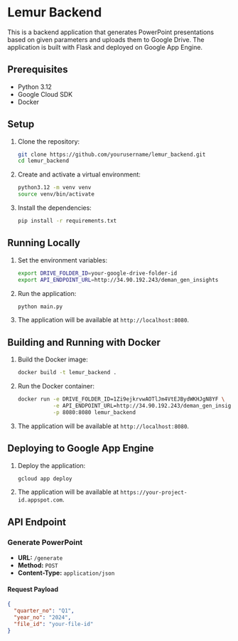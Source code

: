 # Lemur Backend

This is a backend application that generates PowerPoint presentations based on given parameters and uploads them to Google Drive. The application is built with Flask and deployed on Google App Engine.

## Prerequisites

- Python 3.12
- Google Cloud SDK
- Docker

## Setup

1. Clone the repository:
    ```sh
    git clone https://github.com/yourusername/lemur_backend.git
    cd lemur_backend
    ```

2. Create and activate a virtual environment:
    ```sh
    python3.12 -m venv venv
    source venv/bin/activate
    ```

3. Install the dependencies:
    ```sh
    pip install -r requirements.txt
    ```

## Running Locally

1. Set the environment variables:
    ```sh
    export DRIVE_FOLDER_ID=your-google-drive-folder-id
    export API_ENDPOINT_URL=http://34.90.192.243/deman_gen_insights
    ```

2. Run the application:
    ```sh
    python main.py
    ```

3. The application will be available at `http://localhost:8080`.

## Building and Running with Docker

1. Build the Docker image:
    ```sh
    docker build -t lemur_backend .
    ```

2. Run the Docker container:
    ```sh
    docker run -e DRIVE_FOLDER_ID=1Zi9ejkrvwAOTlJm4VtEJBydWKHJgN8YF \
               -e API_ENDPOINT_URL=http://34.90.192.243/deman_gen_insights \
               -p 8080:8080 lemur_backend
    ```

3. The application will be available at `http://localhost:8080`.

## Deploying to Google App Engine

1. Deploy the application:
    ```sh
    gcloud app deploy
    ```

2. The application will be available at `https://your-project-id.appspot.com`.

## API Endpoint

### Generate PowerPoint

- **URL:** `/generate`
- **Method:** `POST`
- **Content-Type:** `application/json`

#### Request Payload

```json
{
  "quarter_no": "Q1",
  "year_no": "2024",
  "file_id": "your-file-id"
}
